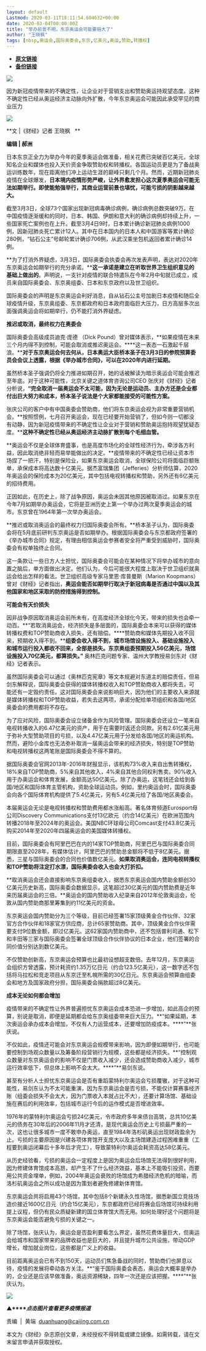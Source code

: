 ```yaml
---
layout: default
Lastmod: 2020-03-11T18:11:54.604632+00:00
date: 2020-03-04T00:00:00Z
title: "举办前景不明，东京奥运会可能要赔大了"
author: "王晓枫"
tags: [nbsp,奥运会,国际奥委会,东京,亿美元,奥运,赞助,转播权]
---
```


* [**原文链接**](https://mp.weixin.qq.com/s/rsssetSOzKZazt_mM9JYzw)
* [**备份链接**](http://archive.today/WfvAq)


![](/images/post/77e6cfb5c7ef66e00d9bd04f74961594.jpg)

因为新冠疫情带来的不确定性，让企业对于营销支出和赞助奥运持观望态度。这种不确定性已经从奥运经济主动脉向外扩散，今年东京奥运会可能因此承受罕见的商业压力

![](/images/post/9c3dba81e6cfe0719a9a12474c52cb3e.jpg)  

**文 |《财经》记者 王晓枫   **

**编辑 | 郝洲**

日本东京正全力为举办今年的夏季奥运会做准备，相关花费已突破百亿美元，全球知名企业和媒体也投入天价资金争取赞助权和转播权。各国运动员更是为了备战奥运训练数年，现在距离他们冲上运动生涯的巅峰只剩几个月。然而，近期新冠肺炎疫情在全球爆发，**日本境内疫情形势严峻，让外界愈发担心这次夏季奥运会可能无法如期举行。即使能勉强举行，其商业运营前景也堪忧，可能亏损的阴影越来越大。**

截至3月3日，全球73个国家出现新冠病毒确诊病例，确诊病例总数突破9万。在中国疫情逐渐缓和的同时，日本、韩国、伊朗和意大利的确诊病例却持续上升，一些国家死亡案例也在上升。截至3月4日9时，日本累计确诊新冠肺炎病例1000例，因新冠肺炎死亡累计12人。其中在日本国内的日本人和中国游客等累计确诊280例，“钻石公主”号邮轮累计确诊706例，从武汉乘坐包机返回者累计确诊14例。

**为了打消外界疑虑，3月3日，国际奥委会执委会再次发表声明，表达对2020年东京奥运会如期举行的充分承诺。****这一承诺是建立在听取世界卫生组织意见的基础上做出的**。声明说，一支针对疫情的联合特遣队在今年2月中旬就已成立，成员来自国际奥委会、东京奥组委、日本和东京政府以及世卫组织。

国际奥委会的声明是东京奥运会利好消息，自从钻石公主号加剧日本疫情和随后全球疫情升级，东京奥组委、东京都政府和日本政府面临巨大压力，日方高层多次出面强调奥运会将如期举行，仍不能打消外界疑虑。

**推迟或取消，最终权力在奥委会**

国际奥委会高级成员迪克·庞德 （Dick Pound）曾对媒体表示，**如果疫情在未来三个月内得不到控制，可能会取消或推迟奥运会。****这一表态一石激起千层浪。****对于东京奥运会何去何从，日本奥运大臣桥本圣子在3月3日的参院预算委员会会议上透露，根据《举办城市合同》，可以在2020年内进行延期。**

虽然桥本圣子强调仍将全力推进如期召开，她的话被解读为暗示奥运会可能会推迟至年底。对于这种可能性，北京关键之道体育咨询公司CEO 张庆对《财经》记者分析说，**“完全取消一届奥运会不太可能，因为无论是运动员、主办方还是企业都付出巨大努力和成本，桥本圣子说法是个大家都能接受的可能性方案。**

张庆公司的客户中有中国奥委会赞助商，他们将东京奥运会视为非常重要营销机会。**按照惯例，七月召开奥运会，现在已经要开始营销了，但如今则一切都没有动静，因为新冠疫情带来的不确定性让企业对于营销和赞助奥运抱持观望犹疑态度。****这种不确定性已经从奥运经济主动脉扩散到每个毛细血管。**

**奥运会不仅是全球体育盛事，也是高度市场化的全球性经济行为，牵涉各方利益，因此取消绝非轻而易举能做出的决定。**疫情带来的不确定性已经让资本市场捏了一把汗，特别是保险业，如果东京奥运会取消，全球保险公司将面临巨额账单，承保成本将高达数十亿美元。据杰富瑞集团（Jefferies）分析师估算，2020年奥运会的保险成本为20亿美元，其中包括电视转播权和赞助，另外还有6亿美元的招待费用。

正因如此，在历史上，除了战争原因，奥运会未因其他原因被取消过。如果东京在今年7月如期举办奥运会，它将是亚洲历史上第一个举办过两次夏季奥运会的城市。东京曾在1964年第一次举办奥运会。

**推迟或取消奥运会的最终权力归国际奥委会所有。**桥本圣子认为，国际奥委会将在5月底前研判东京奥运是否如期举办。根据国际奥委会与东京都政府签署的《举办城市合同》规定，有理由相信奥运会参赛者安全将严重受到威胁时，国际奥委会有权单独终止合同。

这一条款让一些日方人士担忧，国际奥委会可能会在某种情况下将举办城市的意向置之脑后，单方面做出决定。他们认为，今后可能很大程度上取决于世卫组织就奥运会给出怎样的看法。世卫组织高级专家马里恩·库普曼斯（Marion Koopmans）曾对《财经》记者指出，**奥运会能否如期举行取决于新冠病毒是否通过中国以及其他国家和地区采取的防控措施得到控制。**

**可能会有天价损失**

因非战争原因取消奥运会前所未有，在高度经济全球化今天，带来的损失也会牵一动百。**“若取消奥运会，经济损失是多层面的，国际奥委会本来可以获得的媒体转播权费和TOP赞助商收入损失，还有赔偿。****赞助商和媒体先期投入收不回来，预期收入得不到。****组委会收入得不到，城市场馆设施投入、基础设施投入和城市运行投入都收不回来，全部是损失。****东京奥组委预期投入56亿美元，场馆设施投入70亿美元，都算损失。****”** 奥林匹克问题专家、温州大学教授易剑东对《财经》记者表示。

虽然国际奥委会可以通过《奥林匹克宪章》等文本规避对东道主的赔偿责任，但易剑东解释说，国际奥委会获得的媒体转播权收入和TOP赞助商收入都将失去，可能还有一定毁约责任。这对国际奥委会来说影响巨大，因为他们的主要收入来源就是媒体转播权和TOP赞助收益，若失去这两项，承诺分配给单项组织和各国/地区奥委会的费用都将不存在。  

为了应对风险，国际奥委会设立储备金作为风险管理。国际奥委会还设立一笔来自电视转播收入的6.47亿美元的资产，用于在需要时返还合同款。另有2.61亿美元用于弥补大型赞助项目的亏损，以及4.47亿美元用于分发给各国/地区的奥运机构。然而，避险小金库也无法弥补取消一届奥运会带来的经济损失，特别是TOP赞助和电视转播权这两笔账是国际奥委会不得不算的。

据国际奥委会官网2013年-2016年财报显示，该机构73%收入来自出售转播权，18%来自TOP赞助商，5%来自其他收入，4%来自其他合同权利售卖。90%收入用于办奥运会和体育发展，金额高达50亿美元。除了办奥运，这笔钱还会给到各国/地区和国际体育主管机构，资助全球运动员。例如，里约奥运会时，国际奥委会向各个国际体育机构提供了5.4亿美元，另有5.4亿美元给了各国/地区奥委会。

本届奥运会无论是电视转播权和赞助费用都水涨船高。著名体育频道Eurosport母公司Discovery Communications支付13亿欧元（约合14亿美元）在欧洲范围内转播2018年至2024年的奥运会。美国NBC环球母公司Comcast支付43.8亿美元购买2014年至2020年四届奥运会的美国媒体转播权。

目前，国际奥委会有阿里巴巴在内的14家TOP赞助商，阿里巴巴与国际奥委合同期限直至2028年，有媒体估计，阿里巴巴的赞助总金额将不低于8亿美元。据悉，三星与国际奥委会的合同也价值数亿美元。**如果取消奥运会，连同电视转播权和TOP赞助将注定打水漂，国际奥委会收入也会大打折扣。**

**取消奥运会还会直接影响东京奥组委收入，据悉东京奥运会国内赞助金额创30亿美元历史新高，国际奥委会数据显示，这笔超过30亿美元的国内赞助费是近年来历届奥运会的三倍。**奥运会的国内赞助收入纪录来自2012年伦敦奥运会，伦敦从国内赞助商那里筹集到约11亿美元的资金。

东京奥运会国内赞助分为三个等级，目前已经签署15家顶级黄金合作伙伴、32家官方合作伙伴和18家官方供应商，总计65家赞助商。其中，顶级黄金合作伙伴需要支付9位数金额，即过亿美元。这62家国内赞助商中，还不包括普利司通、松下和丰田等三家与国际奥委会签署全球顶级合作伙伴协议的日本企业，他们签署的合同价值分别达到数亿美元。

不仅赞助创新高，东京奥运会预算也比最初设想超支数倍。去年12月，东京奥运会组织方曾透露，预计耗资约1.35万亿日元（约合123.5亿美元），这一数字还不包括将马拉松和竞走项目从东京迁至札幌所需的30亿日元。东京奥运会预算由组委会和地方及国家政府分担，国际奥委会捐款超过8亿美元。

**成本无论如何都会增加**

疫情带来的不确定性让外界普遍担忧东京奥运会成本恐进一步增加，如此高企的预算，别说是取消，即便是延期都会给东京奥组委带来巨大压力。**“如果延期，本次奥运会承办成本会增加，不仅有人力运营成本，还要增加防疫成本。****”**张庆说。

不仅如此，疫情还可能会对东京奥运会规模带来影响，因为即便如期举行，也可能要控制到场观众数量以及筹备阶段营销行为规模，这些都是经济损失。**“控制观众数量对东京奥运会的影响不仅是门票收入减少，还会造成赞助商收入减少，城市运行效率低下，但总体上影响不会太大。****”**易剑东说。

甚至有分析人士担忧东京奥运会是否有重蹈蒙特利尔奥运会亏损覆辙，对于这种可能性，易剑东认为不太可能重演，因为东京奥运会是否亏损，不能仅计算赛事经济账（组委会损失不会太大，因为门票收入本就占比不大），还要计算场馆、基础设施在赛后的利用效率，包括城市运行今后的运作模式是否增进效率。

1976年的蒙特利尔奥运会亏损24亿美元，令市政府多年来债台高筑，总共10亿美元的债务在30年后的2006年11月才还清，是现代奥运会历史上亏损最严重的一次，这也让很多城市一度不敢申办奥运，直至1984年洛杉矶奥运出现财政盈余为止。亏损的主要原因是兴建各项体育馆开支庞大以及主场馆建造过程困难重重（工程要到奥运闭幕后十多年后才完工），导致蒙特利尔奥运会耗资高达58亿美元。

从历史经验看，亏损的奥运会一定程度上是因为奥运会后场馆无法得到很好利用，因为修建体育馆成本高昂，却产生不了什么经济效益，基本上不能吸引投资，而要用公共资金埋单，例如，2004年奥运会衰败的场馆成为希腊经济危机的暗喻，而洛杉矶奥运会之所以成功是因为策划者避免修建新体育馆。

东京奥运会共将启用43个场馆，其中包括8个新建永久性场馆，据悉新国立竞技场造价接近1600亿日元（约合15亿美元），东京都政府已经将赛会后场馆可持续利用提上议程，但仍有民众质疑新建的国立体育馆大而无用。如何处理好这个问题将是东京奥运会能否避免亏损的关键之一。

除了场馆，张庆认为，奥运会是否盈利要看怎么界定，虽然花费体量巨大，但奥运会给城市和国家带来的品牌收益也是巨大的，并且提升城市公共设施，带动GDP增长，增加就业岗位，这些都是广义上的收益。

目前距离奥运会已有不到150天，运动员们焦急备战的同时，赞助商们也屏息以待，疫情的发展将牵动各方关注。**“鉴于国际奥委会表态，奥运会大概率是举办的，企业还是应该早做准备，奥运资源稀缺，四年一次还是应该把握。****”**张庆认为。

[![](/images/post/4d24a5670c9a87791ea8b757d030c0d3.jpg)](https://mp.weixin.qq.com/mp/homepage?__biz=MjM5NDU5NTM4MQ==&hid=29&sn=21c0f34c737748fe3b2c372bb40ae622)  

**▲****_点击图片查看更多疫情报道_**

  

  

责编  |  黄端  duanhuang@caijing.com.cn

本文为《财经》杂志原创文章，未经授权不得转载或建立镜像。如需转载，请在文末留言申请并获取授权。

